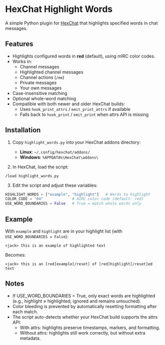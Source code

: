 # HexChat Highlight Words

A simple Python plugin for [HexChat](https://hexchat.github.io/) that highlights specified words in chat messages.

## Features
- Highlights configured words in **red** (default), using mIRC color codes.
- Works in:
  - Channel messages
  - Highlighted channel messages
  - Channel actions (`/me`)
  - Private messages
  - Your own messages
- Case-insensitive matching
- Optional whole-word matching
- Compatible with both newer and older HexChat builds:
  - Uses `hook_print_attrs` / `emit_print_attrs` if available
  - Falls back to `hook_print` / `emit_print` when attrs API is missing

## Installation
1. Copy `highlight_words.py` into your HexChat addons directory:
   - **Linux**: `~/.config/hexchat/addons/`
   - **Windows**: `%APPDATA%\HexChat\addons\`

2. In HexChat, load the script:
```text
/load highlight_words.py
```
3. Edit the script and adjust these variables:
```python
HIGHLIGHT_WORDS = ["example", "highlight"]   # Words to highlight
COLOR_CODE = "04"             # mIRC color code (default: red)
USE_WORD_BOUNDARIES = False   # True = match whole words only
```

## Example
With `example` and `highlight` are in your highlight list (with `USE_WORD_BOUNDARIES = False`):

```text
<jack> this is an example of highlighted text
```

Becomes:
```text
<jack> this is an [red]example[/reset] of [red]highlight[/reset]ed text
```

## Notes
- If USE_WORD_BOUNDARIES = True, only exact words are highlighted (e.g., highlight ≠ highlighted, ignored and remains untouched).
- Color bleeding is prevented by automatically resetting formatting after each match.
- The script auto-detects whether your HexChat build supports the attrs API:
   - With attrs: highlights preserve timestamps, markers, and formatting.
   - Without attrs: highlights still work correctly, but without extra metadata.
